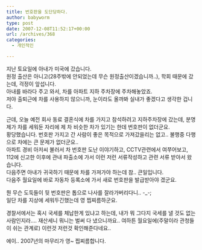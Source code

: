 ```yaml
---
title: 번호판을 도단당하다.
author: babyworm
type: post
date: 2007-12-08T11:52:17+00:00
url: /archives/368
categories:
  - 개인적인

---
```

지난 토요일에 아내가 미국에 갔습니다.  
원정 출산은 아니고(28주밖에 안되었는데 무슨 원정출산이겠습니까..), 학회 때문에 갔는데, 걱정이 앞섭니다.  
아내를 바라다 주고 와서, 차를 아파트 지하 주차장에 주차해놓았죠.  
저야 출퇴근에 차를 사용하지 않으니까, 눈이라도 올까봐 실내가 좋겠다고 생각한 겁니다. 

근데, 오늘 예전 회사 동료 결혼식에 차를 가지고 참석하려고 지하주차장에 갔는데, 분명 제가 차를 세워둔 자리에 제 차 비슷한 차가 있기는 한데 번호판이 없더군요.  
황당했습니다. 번호판 가지고 간 사람이 좋은 목적으로 가져갔을리는 없고.. 불행중 다행으로 차에는 큰 문제가 없더군요..  
아파트 경비 아저씨 불러서 차 번호판 도난 이야기하고, CCTV관련에서 여쭈어보고, 112에 신고한 이후에 관내 파출소에 가서 이런 저런 서류작성하고 관련 서류 받아서 왔습니다.  
다음주면 아내가 귀국하기 때문에 차를 가져가야 하는데 참.. 큰일입니다.  
다음주 월요일에 바로 자동차 등록소에 가서 새로 번호판을 발급받아야 겠군요.

뭔 무슨 도둑들이 뒷 번호판은 톱으로 나사를 잘라가버리다니.. -_-;  
일단 차를 지상에 세워두긴했는데 영 찝찌름하군요. 

경찰서에서는 혹시 국세를 체납한게 있냐고 하는데, 내가 뭐 그다지 국세를 낼 것도 없는 사람인지라&#8230;. 재산세니 뭐니는 벌써 다 냈으니까요.. 여하튼 월요일에(주말이라 관청들이 쉬는 관계로) 이런것 저런것 확인해준다네요..

에이.. 2007년의 마무리가 영~ 찝찌름합니다.